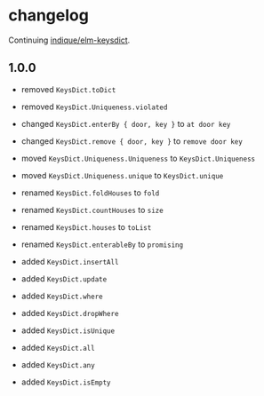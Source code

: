 # changelog

Continuing [indique/elm-keysdict](https://package.elm-lang.org/packages/indique/elm-keysdict/latest/).

## 1.0.0

- removed `KeysDict.toDict`
- removed `KeysDict.Uniqueness.violated`
- changed `KeysDict.enterBy { door, key }` to `at door key`
- changed `KeysDict.remove { door, key }` to `remove door key`

- moved `KeysDict.Uniqueness.Uniqueness` to `KeysDict.Uniqueness`
- moved `KeysDict.Uniqueness.unique` to `KeysDict.unique`
- renamed `KeysDict.foldHouses` to `fold`
- renamed `KeysDict.countHouses` to `size`
- renamed `KeysDict.houses` to `toList`
- renamed `KeysDict.enterableBy` to `promising`

- added `KeysDict.insertAll`
- added `KeysDict.update`
- added `KeysDict.where`
- added `KeysDict.dropWhere`
- added `KeysDict.isUnique`
- added `KeysDict.all`
- added `KeysDict.any`
- added `KeysDict.isEmpty`
